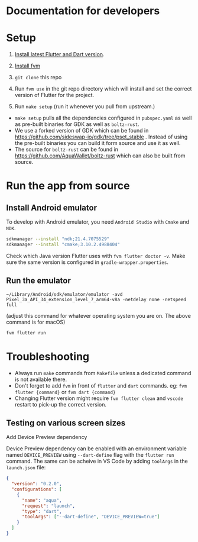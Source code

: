 # Documentation for developers

# Setup

1. [Install latest Flutter and Dart version](https://docs.flutter.dev/get-started/install).

2. [Install fvm](https://fvm.app/docs/getting_started/installation/)

3. `git clone` this repo

4. Run `fvm use` in the git repo directory which will install and set the correct version of Flutter for the project.

5. Run `make setup` (run it whenever you pull from upstream.)

- `make setup` pulls all the dependencies configured in `pubspec.yaml` as well as pre-built binaries for GDK as well as `boltz-rust`.
- We use a forked version of GDK which can be found in https://github.com/sideswap-io/gdk/tree/pset_stable . Instead of using the pre-built binaries you can build it form source and use it as well.
- The source for `boltz-rust` can be found in https://github.com/AquaWallet/boltz-rust which can also be built from source.

# Run the app from source

## Install Android emulator

To develop with Android emulator, you need `Android Studio` with `Cmake` and `NDK`.

```bash
sdkmanager --install "ndk;21.4.7075529"
sdkmanager --install "cmake;3.10.2.4988404"
```

Check which Java version Flutter uses with `fvm flutter doctor -v`. Make sure the same version is configured in `gradle-wrapper.properties`.

## Run the emulator

`~/Library/Android/sdk/emulator/emulator -avd Pixel_3a_API_34_extension_level_7_arm64-v8a -netdelay none -netspeed full`

(adjust this command for whatever operating system you are on. The above command is for macOS)

```bash
fvm flutter run
```

# Troubleshooting

- Always run `make` commands from `Makefile` unless a dedicated command is not available there.
- Don't forget to add `fvm` in front of `flutter` and `dart` commands. eg: `fvm flutter {command}` or `fvm dart {command}`
- Changing Flutter version might require `fvm flutter clean` and `vscode` restart to pick-up the correct version.

## Testing on various screen sizes

Add Device Preview dependency

Device Preview dependency can be enabled with an environment variable named `DEVICE_PREVIEW` using `--dart-define` flag with the `flutter run` command. The same can be acheive in VS Code by adding `toolArgs` in the `launch.json` file:

```json
{
  "version": "0.2.0",
  "configurations": [
    {
      "name": "aqua",
      "request": "launch",
      "type": "dart",
      "toolArgs": ["--dart-define", "DEVICE_PREVIEW=true"]
    }
  ]
}
```
